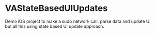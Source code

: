 # VAStateBasedUIUpdates
Demo iOS project to make a sudo network call, parse data and update UI but all this using state based UI update approach.
